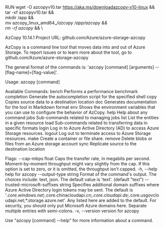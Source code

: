 RUN wget -O azcopyv10.tar https://aka.ms/downloadazcopy-v10-linux && \
    tar -xf azcopyv10.tar && \
    mkdir /app && \
    mv azcopy_linux_amd64_*/azcopy /app/azcopy && \
    rm -rf azcopy* && \

AzCopy 10.14.1
Project URL: github.com/Azure/azure-storage-azcopy

AzCopy is a command line tool that moves data into and out of Azure Storage.
To report issues or to learn more about the tool, go to github.com/Azure/azure-storage-azcopy

The general format of the commands is: 'azcopy [command] [arguments] --[flag-name]=[flag-value]'.

Usage:
  azcopy [command]

Available Commands:
  bench       Performs a performance benchmark
  completion  Generate the autocompletion script for the specified shell
  copy        Copies source data to a destination location
  doc         Generates documentation for the tool in Markdown format
  env         Shows the environment variables that you can use to configure the behavior of AzCopy.
  help        Help about any command
  jobs        Sub-commands related to managing jobs
  list        List the entities in a given resource
  load        Sub-commands related to transferring data in specific formats
  login       Log in to Azure Active Directory (AD) to access Azure Storage resources.
  logout      Log out to terminate access to Azure Storage resources.
  make        Create a container or file share.
  remove      Delete blobs or files from an Azure storage account
  sync        Replicate source to the destination location

Flags:
      --cap-mbps float                      Caps the transfer rate, in megabits per second. Moment-by-moment throughput might vary slightly from the cap. If this option is set to zero, or it is omitted, the throughput isn't capped.
  -h, --help                                help for azcopy
      --output-type string                  Format of the command's output. The choices include: text, json. The default value is 'text'. (default "text")
      --trusted-microsoft-suffixes string   Specifies additional domain suffixes where Azure Active Directory login tokens may be sent.  The default is '*.core.windows.net;*.core.chinacloudapi.cn;*.core.cloudapi.de;*.core.usgovcloudapi.net;*.storage.azure.net'. Any listed here are added to the default. For security, you should only put Microsoft Azure domains here. Separate multiple entries with semi-colons.
  -v, --version                             version for azcopy

Use "azcopy [command] --help" for more information about a command.
